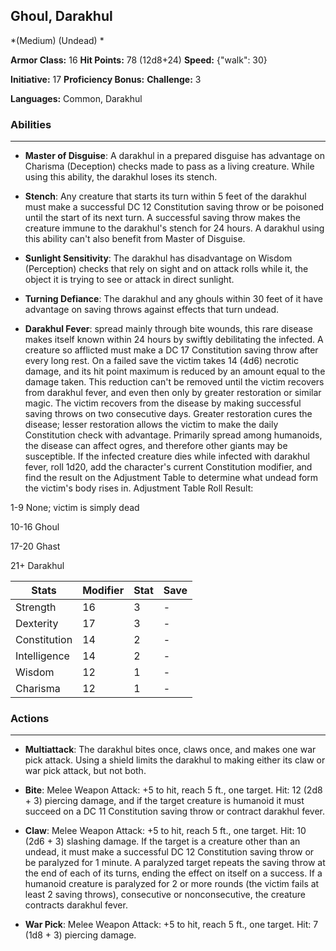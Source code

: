 ## Ghoul, Darakhul
*(Medium) (Undead) *

**Armor Class:** 16
**Hit Points:** 78 (12d8+24)
**Speed:** {"walk": 30}

**Initiative:** 17
**Proficiency Bonus:**
**Challenge:** 3

**Languages:** Common, Darakhul

### Abilities
 --- 
- **Master of Disguise**: A darakhul in a prepared disguise has advantage on Charisma (Deception) checks made to pass as a living creature. While using this ability, the darakhul loses its stench.

- **Stench**: Any creature that starts its turn within 5 feet of the darakhul must make a successful DC 12 Constitution saving throw or be poisoned until the start of its next turn. A successful saving throw makes the creature immune to the darakhul's stench for 24 hours. A darakhul using this ability can't also benefit from Master of Disguise.

- **Sunlight Sensitivity**: The darakhul has disadvantage on Wisdom (Perception) checks that rely on sight and on attack rolls while it, the object it is trying to see or attack in direct sunlight.

- **Turning Defiance**: The darakhul and any ghouls within 30 feet of it have advantage on saving throws against effects that turn undead.

- **Darakhul Fever**: spread mainly through bite wounds, this rare disease makes itself known within 24 hours by swiftly debilitating the infected. A creature so afflicted must make a DC 17 Constitution saving throw after every long rest. On a failed save the victim takes 14 (4d6) necrotic damage, and its hit point maximum is reduced by an amount equal to the damage taken. This reduction can't be removed until the victim recovers from darakhul fever, and even then only by greater restoration or similar magic. The victim recovers from the disease by making successful saving throws on two consecutive days. Greater restoration cures the disease; lesser restoration allows the victim to make the daily Constitution check with advantage. Primarily spread among humanoids, the disease can affect ogres, and therefore other giants may be susceptible. If the infected creature dies while infected with darakhul fever, roll 1d20, add the character's current Constitution modifier, and find the result on the Adjustment Table to determine what undead form the victim's body rises in. Adjustment Table Roll Result:

1-9 None; victim is simply dead

10-16 Ghoul

17-20 Ghast

21+ Darakhul



| Stats | Modifier | Stat | Save
| ---- | ---- | ---- | ---- |
| Strength | 16 | 3 | - |
| Dexterity | 17 | 3 | - |
| Constitution | 14 | 2 | - |
| Intelligence | 14 | 2 | - |
| Wisdom | 12 | 1 | - |
| Charisma | 12 | 1 | - |

### Actions
 --- 
- **Multiattack**: The darakhul bites once, claws once, and makes one war pick attack. Using a shield limits the darakhul to making either its claw or war pick attack, but not both.

- **Bite**: Melee Weapon Attack: +5 to hit, reach 5 ft., one target. Hit: 12 (2d8 + 3) piercing damage, and if the target creature is humanoid it must succeed on a DC 11 Constitution saving throw or contract darakhul fever.

- **Claw**: Melee Weapon Attack: +5 to hit, reach 5 ft., one target. Hit: 10 (2d6 + 3) slashing damage. If the target is a creature other than an undead, it must make a successful DC 12 Constitution saving throw or be paralyzed for 1 minute. A paralyzed target repeats the saving throw at the end of each of its turns, ending the effect on itself on a success. If a humanoid creature is paralyzed for 2 or more rounds (the victim fails at least 2 saving throws), consecutive or nonconsecutive, the creature contracts darakhul fever.

- **War Pick**: Melee Weapon Attack: +5 to hit, reach 5 ft., one target. Hit: 7 (1d8 + 3) piercing damage.

